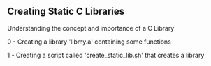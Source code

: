 Creating Static C Libraries
---------------------------
Understanding the concept and importance of a C Library

0 - Creating a library 'libmy.a' containing some functions

1 - Creating a script called 'create_static_lib.sh' that creates a library
